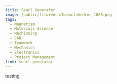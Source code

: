 ```yaml
---
title: Searl Generator
image: /public/fitwrench/Cuboctahedron_1080.png
tags:
  - Magnetism
  - Materials Science
  - Machinning
  - CAD
  - Teamwork
  - Mechanics
  - Electronics
  - Project Management
link: searl_generator
---
```


testing